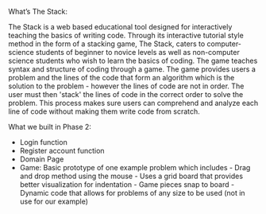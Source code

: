 What’s The Stack:

The Stack is a web based educational tool designed for interactively teaching the basics of writing code. Through its interactive tutorial style method in the form of a stacking game, The Stack, caters to computer­ science students of beginner to novice levels as well as non-computer science students who wish to learn the basics of coding. The game teaches syntax and structure of coding through a game. The game provides users a problem and the lines of the code that form an algorithm which is the solution to the problem - however the lines of code are not in order. The user must then 'stack' the lines of code in the correct order to solve the problem. This process makes sure users can comprehend and analyze each line of code without making them write code from scratch.

What we built in Phase 2:

* Login function
* Register account function
* Domain Page
* Game: Basic prototype of one example problem which includes
        - Drag and drop method using the mouse
        - Uses a grid board that provides better visualization for indentation
        - Game pieces snap to board
        - Dynamic code that allows for problems of any size to be used (not in use for our example)
